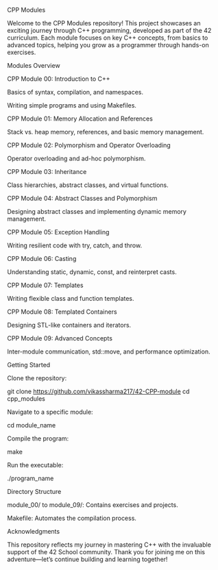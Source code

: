 CPP Modules

Welcome to the CPP Modules repository! This project showcases an exciting journey through C++ programming, developed as part of the 42 curriculum. Each module focuses on key C++ concepts, from basics to advanced topics, helping you grow as a programmer through hands-on exercises.

Modules Overview

CPP Module 00: Introduction to C++

  Basics of syntax, compilation, and namespaces.

  Writing simple programs and using Makefiles.

CPP Module 01: Memory Allocation and References

  Stack vs. heap memory, references, and basic memory management.

CPP Module 02: Polymorphism and Operator Overloading

  Operator overloading and ad-hoc polymorphism.

CPP Module 03: Inheritance

  Class hierarchies, abstract classes, and virtual functions.

CPP Module 04: Abstract Classes and Polymorphism

  Designing abstract classes and implementing dynamic memory management.

CPP Module 05: Exception Handling

  Writing resilient code with try, catch, and throw.

CPP Module 06: Casting

  Understanding static, dynamic, const, and reinterpret casts.

CPP Module 07: Templates

  Writing flexible class and function templates.

CPP Module 08: Templated Containers

  Designing STL-like containers and iterators.

CPP Module 09: Advanced Concepts

  Inter-module communication, std::move, and performance optimization.


Getting Started

Clone the repository:

git clone https://github.com/vikassharma217/42-CPP-module
cd cpp_modules

Navigate to a specific module:

cd module_name

Compile the program:

make

Run the executable:

./program_name

Directory Structure

module_00/ to module_09/: Contains exercises and projects.

Makefile: Automates the compilation process.

Acknowledgments

This repository reflects my journey in mastering C++ with the invaluable support of the 42 School community. Thank you for joining me on this adventure—let’s continue building and learning together!

